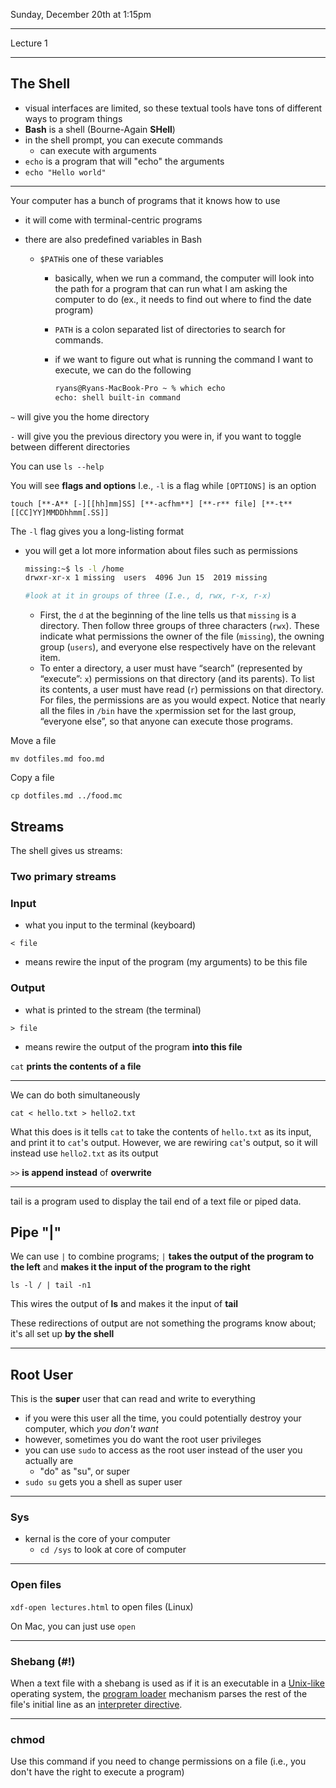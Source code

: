 Sunday, December 20th at 1:15pm

---

Lecture 1

---

## The Shell

- visual interfaces are limited, so these textual tools have tons of different ways to program things
- **Bash** is a shell (Bourne-Again **SHell**)
- in the shell prompt, you can execute commands
  - can execute with arguments
- ```echo``` is a program that will "echo" the arguments
- ```echo "Hello world"```

---

Your computer has a bunch of programs that it knows how to use

- it will come with terminal-centric programs

- there are also predefined variables in Bash

  - ```$PATH```is one of these variables

    - basically, when we run a command, the computer will look into the path for a program that can run what I am asking the computer to do (ex., it needs to find out where to find the date program)

    - `PATH` is a colon separated list of directories to search for commands. 

    - if we want to figure out what is running the command I want to execute, we can do the following
    
      ```bash
      ryans@Ryans-MacBook-Pro ~ % which echo
      echo: shell built-in command
      ```

```~``` will give you the home directory

```-``` will give you the previous directory you were in, if you want to toggle between different directories

You can use ```ls --help```

You will see **flags and options** I.e., ```-l``` is a flag while ```[OPTIONS]``` is an option

```touch [**-A** [-][[hh]mm]SS] [**-acfhm**] [**-r** file] [**-t** [[CC]YY]MMDDhhmm[.SS]]```



The ```-l``` flag gives you a long-listing format

- you will get a lot more information about files such as permissions

  ```Bash
  missing:~$ ls -l /home
  drwxr-xr-x 1 missing  users  4096 Jun 15  2019 missing
  
  #look at it in groups of three (I.e., d, rwx, r-x, r-x)
  
  ```

  - First, the `d` at the beginning of the line tells us that `missing` is a directory. Then follow three groups of three characters (`rwx`). These indicate what permissions the owner of the file (`missing`), the owning group (`users`), and everyone else respectively have on the relevant item.
  - To enter a directory, a user must have “search” (represented by “execute”: `x`) permissions on that directory (and its parents). To list its contents, a user must have read (`r`) permissions on that directory. For files, the permissions are as you would expect. Notice that nearly all the files in `/bin` have the `x`permission set for the last group, “everyone else”, so that anyone can execute those programs.

Move a file

```mv dotfiles.md foo.md``` 

Copy a file

```cp dotfiles.md ../food.mc``` 

## Streams

The shell gives us streams:

### Two primary streams

### Input

- what you input to the terminal (keyboard)

```< file```

- means rewire the input of the program (my arguments) to be this file

### Output

- what is printed to the stream (the terminal)

```> file```

- means rewire the output of the program **into this file**

```cat``` **prints the contents of a file**

---

We can do both simultaneously

```cat < hello.txt > hello2.txt```

What this does is it tells ```cat``` to take the contents of ```hello.txt``` as its input, and print it to ```cat```'s output. However, we are rewiring ```cat```'s output, so it will instead use ```hello2.txt``` as its output

```>>``` **is append instead** of **overwrite**

---

tail is a program used to display the tail end of a text file or piped data.

## Pipe "|"

We can use ```|``` to combine programs; ```|``` **takes the output of the program to the left** and **makes it the input of the program to the right**

```ls -l / | tail -n1```

This wires the output of **ls** and makes it the input of **tail**

These redirections of output are not something the programs know about; it's all set up **by the shell** 

---

## Root User

This is the **super** user that can read and write to everything

- if you were this user all the time, you could potentially destroy your computer, which *you don't want*
- however, sometimes you do want the root user privileges
- you can use ```sudo``` to access as the root user instead of the user you actually are
  - "do" as "su", or super
- ```sudo su``` gets you a shell as super user

---

### Sys 

- kernal is the core of your computer
  - ```cd /sys``` to look at core of computer

---

### Open files

```xdf-open lectures.html``` to open files (Linux)

On Mac, you can just use ```open```

---

### Shebang (#!)

When a text file with a shebang is used as if it is an executable in a [Unix-like](https://en.wikipedia.org/wiki/Unix-like) operating system, the [program loader](https://en.wikipedia.org/wiki/Loader_(computing)) mechanism parses the rest of the file's initial line as an [interpreter directive](https://en.wikipedia.org/wiki/Interpreter_directive).

---

### chmod

Use this command if you need to change permissions on a file (i.e., you don't have the right to execute a program)